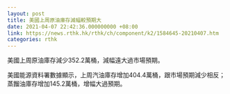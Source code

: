 ```yaml
---
layout: post
title: 美國上周原油庫存減幅較預期大
date: 2021-04-07 22:42:36.000000000 +08:00
link: https://news.rthk.hk/rthk/ch/component/k2/1584645-20210407.htm
categories: rthk
---
```


美國上周原油庫存減少352.2萬桶，減幅遠大過市場預期。

美國能源資料署數據顯示，上周汽油庫存增加404.4萬桶，跟市場預期減少相反；蒸餾油庫存增加145.2萬桶，增幅大過預期。
